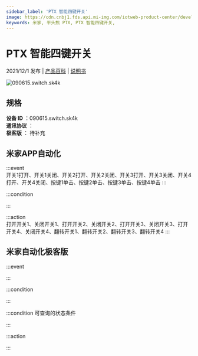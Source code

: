 ```yaml
---
sidebar_label: 'PTX 智能四键开关'
image: https://cdn.cnbj1.fds.api.mi-img.com/iotweb-product-center/developer_1685325461184ykYzrfDd.png?GalaxyAccessKeyId=AKVGLQWBOVIRQ3XLEW&Expires=9223372036854775807&Signature=qdSqrgRWP4wqU7wLmY8EScrNhTg=
keywords: 米家, 平头熊 PTX, PTX 智能四键开关, 
---
```

# PTX 智能四键开关

2021/12/1 发布 | [产品百科](https://home.mi.com/webapp/content/baike/product/index.html?model=090615.switch.sk4k/) | [说明书](https://home.mi.com/views/introduction.html?model=090615.switch.sk4k&region=cn)

![090615.switch.sk4k](https://cdn.cnbj1.fds.api.mi-img.com/iotweb-product-center/developer_1685325461184ykYzrfDd.png?GalaxyAccessKeyId=AKVGLQWBOVIRQ3XLEW&Expires=9223372036854775807&Signature=qdSqrgRWP4wqU7wLmY8EScrNhTg=)

## 规格  
> 
**设备 ID** ：090615.switch.sk4k  
**通讯协议** ：  
**极客版**  ： 待补充 


## 米家APP自动化  

:::event  
开关1打开、开关1关闭、开关2打开、开关2关闭、开关3打开、开关3关闭、开关4打开、开关4关闭、按键1单击、按键2单击、按键3单击、按键4单击
:::

:::condition  

:::

:::action   
打开开关1、关闭开关1、打开开关2、关闭开关2、打开开关3、关闭开关3、打开开关4、关闭开关4、翻转开关1、翻转开关2、翻转开关3、翻转开关4
:::

## 米家自动化极客版  

:::event  

:::

:::condition  

:::

:::condition 可查询的状态条件  

:::

:::action  

:::

        

